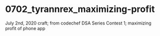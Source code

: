 # 0702_tyrannrex_maximizing-profit
July 2nd, 2020 craft; from codechef DSA Series Contest 1; maximizing profit of phone app
